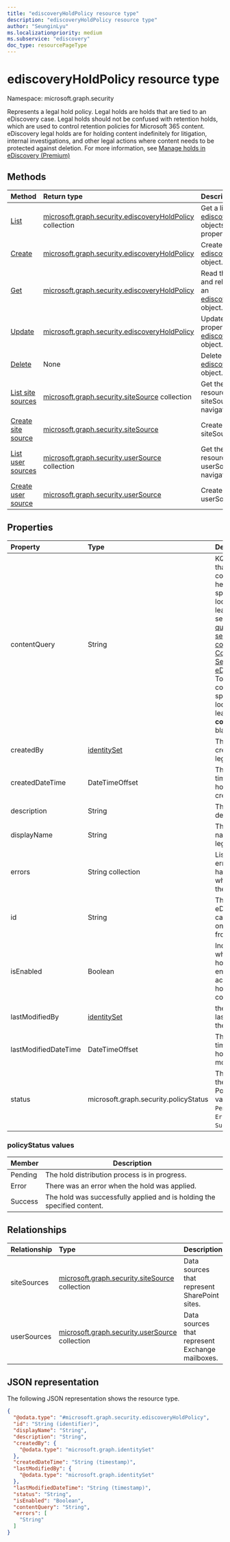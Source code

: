 ```yaml
---
title: "ediscoveryHoldPolicy resource type"
description: "ediscoveryHoldPolicy resource type"
author: "SeunginLyu"
ms.localizationpriority: medium
ms.subservice: "ediscovery"
doc_type: resourcePageType
---
```


# ediscoveryHoldPolicy resource type

Namespace: microsoft.graph.security

Represents a legal hold policy. Legal holds are holds that are tied to an eDiscovery case. Legal holds should not be confused with retention holds, which are used to control retention policies for Microsoft 365 content. eDiscovery legal holds are for holding content indefinitely for litigation, internal investigations, and other legal actions where content needs to be protected against deletion. For more information, see [Manage holds in eDiscovery (Premium)](/microsoft-365/compliance/managing-holds)

## Methods
|Method|Return type|Description|
|:---|:---|:---|
|[List](../api/security-ediscoverycase-list-legalholds.md)|[microsoft.graph.security.ediscoveryHoldPolicy](../resources/security-ediscoveryholdpolicy.md) collection|Get a list of the [ediscoveryHoldPolicy](../resources/security-ediscoveryholdpolicy.md) objects and their properties.|
|[Create](../api/security-ediscoverycase-post-legalholds.md)|[microsoft.graph.security.ediscoveryHoldPolicy](../resources/security-ediscoveryholdpolicy.md)|Create a new [ediscoveryHoldPolicy](../resources/security-ediscoveryholdpolicy.md) object.|
|[Get](../api/security-ediscoveryholdpolicy-get.md)|[microsoft.graph.security.ediscoveryHoldPolicy](../resources/security-ediscoveryholdpolicy.md)|Read the properties and relationships of an [ediscoveryHoldPolicy](../resources/security-ediscoveryholdpolicy.md) object.|
|[Update](../api/security-ediscoveryholdpolicy-update.md)|[microsoft.graph.security.ediscoveryHoldPolicy](../resources/security-ediscoveryholdpolicy.md)|Update the properties of an [ediscoveryHoldPolicy](../resources/security-ediscoveryholdpolicy.md) object.|
|[Delete](../api/security-ediscoverycase-delete-legalholds.md)|None|Delete an [ediscoveryHoldPolicy](../resources/security-ediscoveryholdpolicy.md) object.|
|[List site sources](../api/security-ediscoverycustodian-list-sitesources.md)|[microsoft.graph.security.siteSource](../resources/security-sitesource.md) collection|Get the siteSource resources from the siteSources navigation property.|
|[Create site source](../api/security-ediscoveryholdpolicy-post-sitesources.md)|[microsoft.graph.security.siteSource](../resources/security-sitesource.md)|Create a new siteSource object.|
|[List user sources](../api/security-ediscoverycustodian-list-usersources.md)|[microsoft.graph.security.userSource](../resources/security-usersource.md) collection|Get the userSource resources from the userSources navigation property.|
|[Create user source](../api/security-ediscoveryholdpolicy-post-usersources.md)|[microsoft.graph.security.userSource](../resources/security-usersource.md)|Create a new userSource object.|

## Properties
|Property|Type|Description|
|:---|:---|:---|
|contentQuery|String|KQL query that specifies content to be held in the specified locations. To learn more, see [Keyword queries and search conditions for Content Search and eDiscovery](/microsoft-365/compliance/keyword-queries-and-search-conditions).  To hold all content in the specified locations, leave **contentQuery** blank. |
|createdBy|[identitySet](../resources/identityset.md)|The user who created the legal hold. |
|createdDateTime|DateTimeOffset|The date and time the legal hold was created. |
|description|String| The legal hold description. |
|displayName|String| The display name of the legal hold. |
|errors|String collection|Lists any errors that happened while placing the hold. |
|id|String|The ID for the eDiscovery case. Read-only. Inherited from [entity](../resources/entity.md). |
|isEnabled|Boolean|Indicates whether the hold is enabled and actively holding content. |
|lastModifiedBy|[identitySet](../resources/identityset.md)|the user who last modified the legal hold.|
|lastModifiedDateTime|DateTimeOffset|The date and time the legal hold was last modified. |
|status|microsoft.graph.security.policyStatus|The status of the legal hold. Possible values are: `Pending`, `Error`, `Success`.|

### policyStatus values

|Member|Description|
|:---|-----------|
|Pending| The hold distribution process is in progress. |
|Error| There was an error when the hold was applied. |
|Success| The hold was successfully applied and is holding the specified content. |

## Relationships
|Relationship|Type|Description|
|:---|:---|:---|
|siteSources|[microsoft.graph.security.siteSource](../resources/security-sitesource.md) collection|Data sources that represent SharePoint sites.|
|userSources|[microsoft.graph.security.userSource](../resources/security-usersource.md) collection|Data sources that represent Exchange mailboxes.|

## JSON representation
The following JSON representation shows the resource type.
<!-- {
  "blockType": "resource",
  "keyProperty": "id",
  "@odata.type": "microsoft.graph.security.ediscoveryHoldPolicy",
  "openType": false
}
-->
``` json
{
  "@odata.type": "#microsoft.graph.security.ediscoveryHoldPolicy",
  "id": "String (identifier)",
  "displayName": "String",
  "description": "String",
  "createdBy": {
    "@odata.type": "microsoft.graph.identitySet"
  },
  "createdDateTime": "String (timestamp)",
  "lastModifiedBy": {
    "@odata.type": "microsoft.graph.identitySet"
  },
  "lastModifiedDateTime": "String (timestamp)",
  "status": "String",
  "isEnabled": "Boolean",
  "contentQuery": "String",
  "errors": [
    "String"
  ]
}
```

